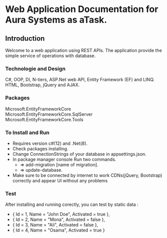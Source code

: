 # Web Application Documentation for Aura Systems as aTask.

## Introduction
Welcome to a web application using REST APIs. The application provide the simple service of operations with database.

### Technologie and Design
C#, OOP, DI, N-tiers, ASP.Net web API, Entity Framework (EF) and LINQ. <br />
HTML, Bootstrap, jQuery and AJAX.

### Packages
Microsoft.EntityFrameworkCore <br />
Microsoft.EntityFrameworkCore.SqlServer <br />
Microsoft.EntityFrameworkCore.Tools <br />

### To Install and Run
- Requires version c#(12) and .Net(8).
- Check packages installing.
- Change ConnectionStrings of your database in appsettings.json.
- In package manager console Run two commands.
    - => add-migration [name of migration].
    - => update-database.
- Make sure to be connected by internet to work CDNs(jQuery, Bootstrap) correctly and appear UI without any problems
   
### Test
After installing and running corectly, you can test by static data :
   - { Id = 1, Name = "John Doe", Activated = true },
   - { Id = 2, Name = "Mona", Activated = false },
   - { Id = 3, Name = "Ali", Activated = false },
   - { Id = 4, Name = "Osama", Activated = true }

